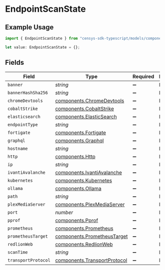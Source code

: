 # EndpointScanState

## Example Usage

```typescript
import { EndpointScanState } from "censys-sdk-typescript/models/components";

let value: EndpointScanState = {};
```

## Fields

| Field                                                                        | Type                                                                         | Required                                                                     | Description                                                                  |
| ---------------------------------------------------------------------------- | ---------------------------------------------------------------------------- | ---------------------------------------------------------------------------- | ---------------------------------------------------------------------------- |
| `banner`                                                                     | *string*                                                                     | :heavy_minus_sign:                                                           | N/A                                                                          |
| `bannerHashSha256`                                                           | *string*                                                                     | :heavy_minus_sign:                                                           | N/A                                                                          |
| `chromeDevtools`                                                             | [components.ChromeDevtools](../../models/components/chromedevtools.md)       | :heavy_minus_sign:                                                           | N/A                                                                          |
| `cobaltStrike`                                                               | [components.CobaltStrike](../../models/components/cobaltstrike.md)           | :heavy_minus_sign:                                                           | N/A                                                                          |
| `elasticsearch`                                                              | [components.ElasticSearch](../../models/components/elasticsearch.md)         | :heavy_minus_sign:                                                           | N/A                                                                          |
| `endpointType`                                                               | *string*                                                                     | :heavy_minus_sign:                                                           | N/A                                                                          |
| `fortigate`                                                                  | [components.Fortigate](../../models/components/fortigate.md)                 | :heavy_minus_sign:                                                           | N/A                                                                          |
| `graphql`                                                                    | [components.Graphql](../../models/components/graphql.md)                     | :heavy_minus_sign:                                                           | N/A                                                                          |
| `hostname`                                                                   | *string*                                                                     | :heavy_minus_sign:                                                           | N/A                                                                          |
| `http`                                                                       | [components.Http](../../models/components/http.md)                           | :heavy_minus_sign:                                                           | N/A                                                                          |
| `ip`                                                                         | *string*                                                                     | :heavy_minus_sign:                                                           | N/A                                                                          |
| `ivantiAvalanche`                                                            | [components.IvantiAvalanche](../../models/components/ivantiavalanche.md)     | :heavy_minus_sign:                                                           | N/A                                                                          |
| `kubernetes`                                                                 | [components.Kubernetes](../../models/components/kubernetes.md)               | :heavy_minus_sign:                                                           | N/A                                                                          |
| `ollama`                                                                     | [components.Ollama](../../models/components/ollama.md)                       | :heavy_minus_sign:                                                           | N/A                                                                          |
| `path`                                                                       | *string*                                                                     | :heavy_minus_sign:                                                           | N/A                                                                          |
| `plexMediaServer`                                                            | [components.PlexMediaServer](../../models/components/plexmediaserver.md)     | :heavy_minus_sign:                                                           | N/A                                                                          |
| `port`                                                                       | *number*                                                                     | :heavy_minus_sign:                                                           | N/A                                                                          |
| `pprof`                                                                      | [components.Pprof](../../models/components/pprof.md)                         | :heavy_minus_sign:                                                           | N/A                                                                          |
| `prometheus`                                                                 | [components.Prometheus](../../models/components/prometheus.md)               | :heavy_minus_sign:                                                           | N/A                                                                          |
| `prometheusTarget`                                                           | [components.PrometheusTarget](../../models/components/prometheustarget.md)   | :heavy_minus_sign:                                                           | N/A                                                                          |
| `redlionWeb`                                                                 | [components.RedlionWeb](../../models/components/redlionweb.md)               | :heavy_minus_sign:                                                           | N/A                                                                          |
| `scanTime`                                                                   | *string*                                                                     | :heavy_minus_sign:                                                           | N/A                                                                          |
| `transportProtocol`                                                          | [components.TransportProtocol](../../models/components/transportprotocol.md) | :heavy_minus_sign:                                                           | N/A                                                                          |